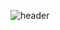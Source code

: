 ![header](https://capsule-render.vercel.app/api?type=slice&color=auto&height=300&section=header&text=Java%20Factory&fontSize=50)
